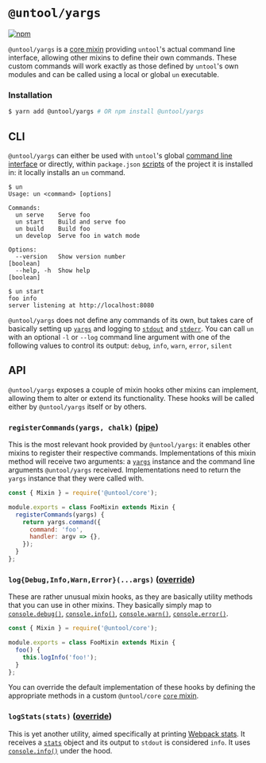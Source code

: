 # `@untool/yargs`

[![npm](https://img.shields.io/npm/v/@untool%2Fyargs.svg)](https://www.npmjs.com/package/@untool%2Fyargs)

`@untool/yargs` is a [core mixin](https://github.com/untool/untool/blob/master/packages/core/README.md#mixins) providing `untool`'s actual command line interface, allowing other mixins to define their own commands. These custom commands will work exactly as those defined by `untool`'s own modules and can be called using a local or global `un` executable.

### Installation

```bash
$ yarn add @untool/yargs # OR npm install @untool/yargs
```

## CLI

`@untool/yargs` can either be used with `untool`'s global [command line interface](https://github.com/untool/untool/blob/master/packages/cli/README.md) or directly, within `package.json` [scripts](https://docs.npmjs.com/cli/run-script) of the project it is installed in: it locally installs an `un` command.

```text
$ un
Usage: un <command> [options]

Commands:
  un serve    Serve foo
  un start    Build and serve foo
  un build    Build foo
  un develop  Serve foo in watch mode

Options:
  --version   Show version number                                     [boolean]
  --help, -h  Show help                                               [boolean]

$ un start
foo info
server listening at http://localhost:8080
```

`@untool/yargs` does not define any commands of its own, but takes care of basically setting up [`yargs`](http://yargs.js.org) and logging to [`stdout`](<https://en.wikipedia.org/wiki/Standard_streams#Standard_output_(stdout)>) and [`stderr`](<https://en.wikipedia.org/wiki/Standard_streams#Standard_error_(stderr)>). You can call `un` with an optional `-l` or `--log` command line argument with one of the following values to control its output: `debug`, `info`, `warn`, `error`, `silent`

## API

`@untool/yargs` exposes a couple of mixin hooks other mixins can implement, allowing them to alter or extend its functionality. These hooks will be called either by `@untool/yargs` itself or by others.

### `registerCommands(yargs, chalk)` ([pipe](https://github.com/untool/mixinable/blob/master/README.md#definepipe))

This is the most relevant hook provided by `@untool/yargs`: it enables other mixins to register their respective commands. Implementations of this mixin method will receive two arguments: a [`yargs`](http://yargs.js.org) instance and the command line arguments `@untool/yargs` received. Implementations need to return the `yargs` instance that they were called with.

```javascript
const { Mixin } = require('@untool/core');

module.exports = class FooMixin extends Mixin {
  registerCommands(yargs) {
    return yargs.command({
      command: 'foo',
      handler: argv => {},
    });
  }
};
```

### `log{Debug,Info,Warn,Error}(...args)` ([override](https://github.com/untool/mixinable/blob/master/README.md#defineoverride))

These are rather unusual mixin hooks, as they are basically utility methods that you can use in other mixins. They basically simply map to [`console.debug()`](https://nodejs.org/api/console.html#console_console_debug_data_args), [`console.info()`](https://nodejs.org/api/console.html#console_console_info_data_args), [`console.warn()`](https://nodejs.org/api/console.html#console_console_warn_data_args), [`console.error()`](https://nodejs.org/api/console.html#console_console_error_data_args).

```javascript
const { Mixin } = require('@untool/core');

module.exports = class FooMixin extends Mixin {
  foo() {
    this.logInfo('foo!');
  }
};
```

You can override the default implementation of these hooks by defining the appropriate methods in a custom `@untool/core` [`core` mixin](https://github.com/untool/untool/blob/master/packages/core/README.md#mixins).

### `logStats(stats)` ([override](https://github.com/untool/mixinable/blob/master/README.md#defineoverride))

This is yet another utility, aimed specifically at printing [Webpack stats](https://webpack.js.org/configuration/stats/). It receives a [`stats`](https://github.com/webpack/docs/wiki/node.js-api#stats) object and its output to `stdout` is considered `info`. It uses [`console.info()`](https://nodejs.org/api/console.html#console_console_info_data_args) under the hood.
